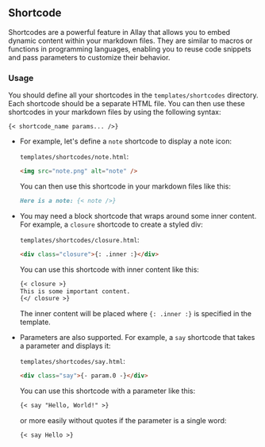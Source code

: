 ## Shortcode

Shortcodes are a powerful feature in Allay that allows you to embed dynamic content within your markdown files. They are similar to macros or functions in programming languages, enabling you to reuse code snippets and pass parameters to customize their behavior.

### Usage

You should define all your shortcodes in the `templates/shortcodes` directory. Each shortcode should be a separate HTML file. You can then use these shortcodes in your markdown files by using the following syntax:

```
{< shortcode_name params... />}
```

- For example, let's define a `note` shortcode to display a note icon:

    `templates/shortcodes/note.html`:

    ```html
    <img src="note.png" alt="note" />
    ```

    You can then use this shortcode in your markdown files like this:

    ```md
    Here is a note: {< note />}
    ```

- You may need a block shortcode that wraps around some inner content. For example, a `closure` shortcode to create a styled div:

    `templates/shortcodes/closure.html`:

    ```html
    <div class="closure">{: .inner :}</div>
    ```

    You can use this shortcode with inner content like this:

    ```md
    {< closure >}
    This is some important content.
    {</ closure >}
    ```

    The inner content will be placed where `{: .inner :}` is specified in the template.

- Parameters are also supported. For example, a `say` shortcode that takes a parameter and displays it:

    `templates/shortcodes/say.html`:

    ```html
    <div class="say">{- param.0 -}</div>
    ```

    You can use this shortcode with a parameter like this:

    ```md
    {< say "Hello, World!" >}
    ```

    or more easily without quotes if the parameter is a single word:

    ```md
    {< say Hello >}
    ```
